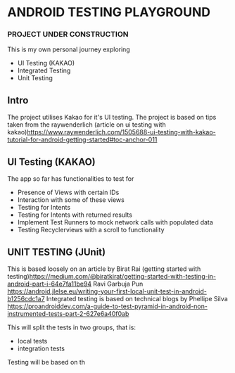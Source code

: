 # ANDROID TESTING PLAYGROUND

### PROJECT UNDER CONSTRUCTION

This is my own personal journey exploring
- UI Testing (KAKAO)
- Integrated Testing
- Unit Testing

## Intro
The project utilises Kakao for it's UI testing.
The project is based on tips taken from the raywenderlich (article on ui testing with kakao)<https://www.raywenderlich.com/1505688-ui-testing-with-kakao-tutorial-for-android-getting-started#toc-anchor-011>

## UI Testing (KAKAO)

The app so far has functionalities to test for
- Presence of Views with certain IDs
- Interaction with some of these views
- Testing for Intents
- Testing for Intents with returned results
- Implement Test Runners to mock network calls with populated data
- Testing Recyclerviews with a scroll to functionality

## UNIT TESTING (JUnit)
This is based loosely on an article by
Birat Rai (getting started with testing)<https://medium.com/@biratkirat/getting-started-with-testing-in-android-part-i-64e7fa11be94>
Ravi Garbuja Pun https://android.jlelse.eu/writing-your-first-local-unit-test-in-android-b1256cdc1a7
Integrated testing is based on technical blogs by Phellipe Silva https://proandroiddev.com/a-guide-to-test-pyramid-in-android-non-instrumented-tests-part-2-627e6a40f0ab


This will split the tests in two groups, that is:
- local tests
- integration tests

Testing will be based on th
